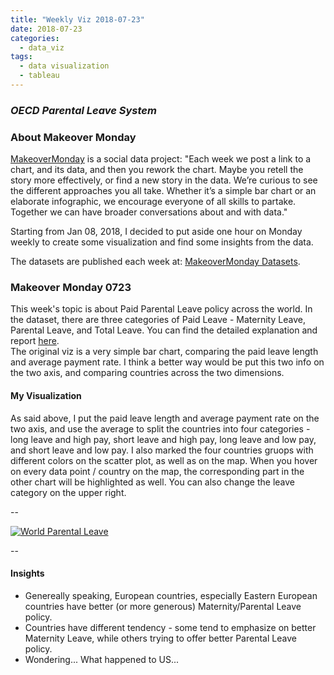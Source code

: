 ```yaml
---
title: "Weekly Viz 2018-07-23"
date: 2018-07-23
categories:
  - data_viz
tags:
  - data visualization
  - tableau
---
```


### *OECD Parental Leave System*


### About Makeover Monday

[MakeoverMonday](http://www.makeovermonday.co.uk/) is a social data project:
"Each week we post a link to a chart, and its data, and then you rework the chart.
Maybe you retell the story more effectively, or find a new story in the data.
We’re curious to see the different approaches you all take. Whether it’s a simple bar chart or an elaborate infographic, we encourage everyone of all skills to partake.
Together we can have broader conversations about and with data."

Starting from Jan 08, 2018, I decided to put aside one hour on Monday weekly to create some visualization and find some insights from the data.

The datasets are published each week at: [MakeoverMonday Datasets](http://www.makeovermonday.co.uk/data/).


### Makeover Monday 0723

This week's topic is about Paid Parental Leave policy across the world. In the dataset, there are three categories of Paid Leave - Maternity Leave, Parental Leave, and Total Leave. You can find the detailed explanation and report [here](https://www.oecd.org/els/soc/PF2_1_Parental_leave_systems.pdf).  
The original viz is a very simple bar chart, comparing the paid leave length and average payment rate. I think a better way would be put this two info on the two axis, and comparing countries across the two dimensions.  


#### My Visualization

As said above, I put the paid leave length and average payment rate on the two axis, and use the average to split the countries into four categories - long leave and high pay, short leave and high pay, long leave and low pay, and short leave and low pay. I also marked the four countries gruops with different colors on the scatter plot, as well as on the map. When you hover on every data point / country on the map, the corresponding part in the other chart will be highlighted as well. You can also change the leave category on the upper right.  


--  
<div class='tableauPlaceholder' id='viz1532397639961' style='position: relative'>
<noscript><a href='#'>
  <img alt='World Parental Leave ' src='https:&#47;&#47;public.tableau.com&#47;static&#47;images&#47;Ma&#47;MakeoverMonday0723&#47;WorldParentalLeave&#47;1_rss.png' style='border: none' />
</a></noscript>
<object class='tableauViz'  style='display:none;'>
  <param name='host_url' value='https%3A%2F%2Fpublic.tableau.com%2F' />
  <param name='embed_code_version' value='3' />
  <param name='site_root' value='' />
  <param name='name' value='MakeoverMonday0723&#47;WorldParentalLeave' />
  <param name='tabs' value='no' />
  <param name='toolbar' value='yes' />
  <param name='static_image' value='https:&#47;&#47;public.tableau.com&#47;static&#47;images&#47;Ma&#47;MakeoverMonday0723&#47;WorldParentalLeave&#47;1.png' />
  <param name='animate_transition' value='yes' />
  <param name='display_static_image' value='yes' />
  <param name='display_spinner' value='yes' />
  <param name='display_overlay' value='yes' />
  <param name='display_count' value='yes' />
</object></div>               
<script type='text/javascript'>           
  var divElement = document.getElementById('viz1532397639961');   
  var vizElement = divElement.getElementsByTagName('object')[0];   
  vizElement.style.width='600px';vizElement.style.height='827px';    
  var scriptElement = document.createElement('script');             
  scriptElement.src = 'https://public.tableau.com/javascripts/api/viz_v1.js';     
  vizElement.parentNode.insertBefore(scriptElement, vizElement);            
</script>  

--  

#### Insights
* Genereally speaking, European countries, especially Eastern European countries have better (or more generous) Maternity/Parental Leave policy.  
* Countries have different tendency - some tend to emphasize on better Maternity Leave, while others trying to offer better Parental Leave policy.
* Wondering... What happened to US...  

